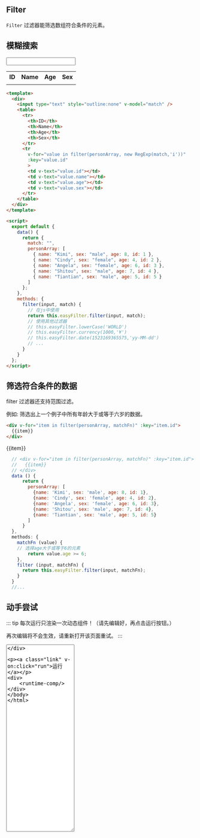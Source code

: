 <script>
    import Vue from 'vue'
    import EasyFilter from 'easy-filter'
    import '@style/style.scss'
    Vue.use(EasyFilter)
    const bus = new Vue()
    Vue.component('runtime-comp',(resolve)=>bus.$on('run',resolve))
    export default {
        data(){
            return {
              code:`{
      template: \`
      <div>
      <!-- <input type="text" style="outline:none" v-model="match" /> -->
      <table>
          <tr>
          <th>ID</th>
          <th>Name</th>
          <th>Age</th>
          <th>Sex</th>
          </tr>
          <tr
          v-for="value in filter(personArray, matchFn)"
          :key="value.id"
          >
          <!-- v-for="value in filter(personArray, new RegExp(match,'i'))" -->
          <td v-text="value.id"></td>
          <td v-text="value.name"></td>
          <td v-text="value.age"></td>
          <td v-text="value.sex"></td>
          </tr>
      </table>
      </div>\`,
      data(){
        return {
          match: "",
          personArray: [
            { name: "Kimi", sex: "male", age: 8, id: 1 },
            { name: "Cindy", sex: "female", age: 4, id: 2 },
            { name: "Angela", sex: "female", age: 6, id: 3 },
            { name: "Shitou", sex: "male", age: 7, id: 4 },
            { name: "Tiantian", sex: "male", age: 5, id: 5 }
          ]
        }
      },
      methods:{
        filter (input, match) {
          return this.easyFilter.filter(input, match);
        },
        matchFn (value) {
            return value.age >= 6;
        }
      }
    }
              `,
              match: "",
              personArray: [
                { name: "Kimi", sex: "male", age: 8, id: 1 },
                { name: "Cindy", sex: "female", age: 4, id: 2 },
                { name: "Angela", sex: "female", age: 6, id: 3 },
                { name: "Shitou", sex: "male", age: 7, id: 4 },
                { name: "Tiantian", sex: "male", age: 5, id: 5 }
              ]
            }
        },
        methods:{
          run(){
              bus.$emit('run', eval(`(function(){ return ${this.code} })()`))
          },
          reload(){
              window.location.reload()
          },
          filter (input, match) {
            return this.easyFilter.filter(input, match);
          },
          matchFn (value) {
              return value.age >= 6;
          }
        }
    }
</script>

## Filter

`Filter` 过滤器能筛选数组符合条件的元素。

## 模糊搜索

<div>
<input type="text" style="outline:none" v-model="match" />
<table>
    <tr>
    <th>ID</th>
    <th>Name</th>
    <th>Age</th>
    <th>Sex</th>
    </tr>
    <tr
    v-for="value in filter(personArray, new RegExp(match,'i'))"
    :key="value.id"
    >
    <td v-text="value.id"></td>
    <td v-text="value.name"></td>
    <td v-text="value.age"></td>
    <td v-text="value.sex"></td>
    </tr>
</table>
</div>


```html
<template>
  <div>
    <input type="text" style="outline:none" v-model="match" />
    <table>
      <tr>
        <th>ID</th>
        <th>Name</th>
        <th>Age</th>
        <th>Sex</th>
      </tr>
      <tr
        v-for="value in filter(personArray, new RegExp(match,'i'))"
        :key="value.id"
        >
        <td v-text="value.id"></td>
        <td v-text="value.name"></td>
        <td v-text="value.age"></td>
        <td v-text="value.sex"></td>
      </tr>
    </table>
  </div>
</template>

<script>
  export default {
    data() {
      return {
        match: "",
        personArray: [
          { name: "Kimi", sex: "male", age: 8, id: 1 },
          { name: "Cindy", sex: "female", age: 4, id: 2 },
          { name: "Angela", sex: "female", age: 6, id: 3 },
          { name: "Shitou", sex: "male", age: 7, id: 4 },
          { name: "Tiantian", sex: "male", age: 5, id: 5 }
        ]
      };
    },
    methods: {
      filter(input, match) {
        // 在js中使用
        return this.easyFilter.filter(input, match);
        // 使用其他过滤器
        // this.easyFilter.lowerCase('WORLD')
        // this.easyFilter.currency(1000,'¥')
        // this.easyFilter.date(1523169365575,'yy-MM-dd')
        // ...
      }
    }
  };
</script>
```


## 筛选符合条件的数据

filter 过滤器还支持范围过滤。

例如: 筛选出上一个例子中所有年龄大于或等于六岁的数据。

```html
<div v-for="item in filter(personArray, matchFn)" :key="item.id">
  {{item}}
</div>
```

<div v-for="item in filter(personArray, matchFn)" :key="item.id">{{item}}</div>

```js
  // <div v-for="item in filter(personArray, matchFn)" :key="item.id">
  //   {{item}}
  // </div>
  data () {
      return {
        personArray: [
          {name: 'Kimi', sex: 'male', age: 8, id: 1},
          {name: 'Cindy', sex: 'female', age: 4, id: 2},
          {name: 'Angela', sex: 'female', age: 6, id: 3},
          {name: 'Shitou', sex: 'male', age: 7, id: 4},
          {name: 'Tiantian', sex: 'male', age: 5, id: 5}
        ]
      }
  },
  methods: {
    matchFn (value) {
    // 选择age大于或等于6的元素
        return value.age >= 6;
    },
    filter (input, matchFn) {
      return this.easyFilter.filter(input, matchFn);
    }
  }
  //...
```

## 动手尝试

::: tip
每次运行只渲染一次动态组件！（请先编辑好，再点击运行按钮。）

再次编辑将不会生效，请重新打开该页面重试。
:::

<div>
   <textarea style="height:500px" v-model="code"/>
</div>

<a class="link" v-on:click="run">运行</a>

<div>
    <runtime-comp/>
</div>

